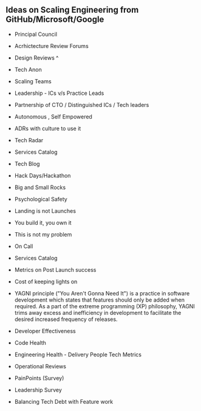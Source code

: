 ## Ideas on Scaling Engineering from GitHub/Microsoft/Google


- Principal Council
- Acrhictecture Review Forums
- Design Reviews ^
- Tech Anon
- Scaling Teams 
- Leadership - ICs v/s Practice Leads
- Partnership of CTO / Distinguished ICs / Tech leaders
- Autonomous , Self Empowered 
- ADRs with culture to use it
- Tech Radar
- Services Catalog
- Tech Blog
- Hack Days/Hackathon
- Big and Small Rocks
- Psychological Safety


- Landing is not Launches
- You build it, you own it
- This is not my problem
- On Call
- Services Catalog
- Metrics on Post Launch success
- Cost of keeping lights on
- YAGNI principle ("You Aren't Gonna Need It") is a practice in software development which states that features should only be added when required. As a part of the extreme programming (XP) philosophy, YAGNI trims away excess and inefficiency in development to facilitate the desired increased frequency of releases.

- Developer Effectiveness
- Code Health
- Engineering Health - Delivery People Tech Metrics
- Operational Reviews
- PainPoints (Survey)
- Leadership Survey
- Balancing Tech Debt with Feature work
